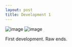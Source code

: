 ```yaml
---
layout: post
title: Development 1
---
```


![image]({{site.baseurl}}/images/IMG_9889.jpg)
![image]({{site.baseurl}}/images/IMG_9887.jpg)

<p> First development. Raw ends.</p>